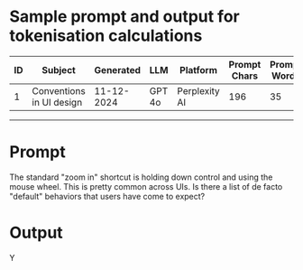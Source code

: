 # Sample prompt and output for tokenisation calculations

| ID | Subject                   | Generated  | LLM    | Platform      | Prompt Chars | Prompt Words | Output Chars | Output Words | Total Chars | Total Words |
|----|---------------------------|------------|--------|---------------|--------------|--------------|--------------|--------------|-------------|-------------|
| 1  | Conventions in UI design   | 11-12-2024 | GPT 4o | Perplexity AI | 196          | 35           | 4334         | 672          | 4530        | 707          |



---

# Prompt

The standard "zoom in" shortcut is holding down control and using the mouse wheel. This is pretty common across UIs. Is there a list of de facto "default" behaviors that users have come to expect?

# Output

Y